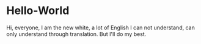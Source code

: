 # Hello-World
Hi, everyone, I am the new white, a lot of English I can not understand, can only understand through translation. But I'll do my best.
